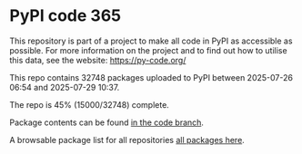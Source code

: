 # PyPI code 365

This repository is part of a project to make all code in PyPI as accessible as possible. For more information 
on the project and to find out how to utilise this data, see the website: https://py-code.org/

This repo contains 32748 packages uploaded to PyPI between 
2025-07-26 06:54 and 2025-07-29 10:37.

The repo is 45% (15000/32748) complete.

Package contents can be found [in the code branch](https://github.com/pypi-data/pypi-mirror-365/tree/code/packages).

A browsable package list for all repositories [all packages here](https://py-code.org/repositories/pypi-mirror-365).


